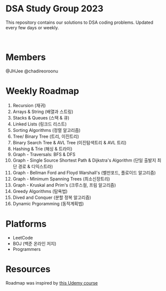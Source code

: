 # DSA Study Group 2023

This repository contains our solutions to DSA coding problems.
Updated every few days or weekly.

<br>

# Members
@JHJee @chadireoroonu

# Weekly Roadmap
1. Recursion (재귀)
2. Arrays & String (배열과 스트링)
3. Stacks & Queues (스택 & 큐)
4. Linked Lists (링크드 리스트)
5. Sorting Algorithms (정렬 알고리즘)
6. Tree/ Binary Tree (트리, 이진트리)
7. Binary Search Tree & AVL Tree (이진탐색트리 & AVL 트리)
8. Hashing & Trie (해싱 & 트라이)
9. Graph - Traversals: BFS & DFS
10. Graph - Single Source Shortest Path & Dijkstra's Algorithm (단일 출발지 최단 경로 & 디익스트라)
11. Graph - Bellman Ford and Floyd Warshall's (벨만포드, 플로이드 알고리즘)
12. Graph - Minimum Spanning Trees (최소신장트리)
13. Graph - Kruskal and Prim's (크루스컬, 프림 알고리즘)
14. Greedy Algorithms (탐욕법)
15. Dived and Conquer (분할 정복 알고리즘)
16. Dynamic Prgoramming (동적계획법)

# Platforms
- LeetCode
- BOJ (백준 온라인 저지)
- Programmers

# Resources
Roadmap was inspired by [this Udemy course](https://www.udemy.com/course/data-structures-and-algorithms-bootcamp-in-python/)
